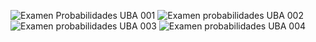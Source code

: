 ![Examen Probabilidades UBA 001](https://user-images.githubusercontent.com/36342673/128646232-63c2e7eb-6927-43eb-8b3a-e11a571b189a.jpg)
![Examen probabilidades UBA 002](https://user-images.githubusercontent.com/36342673/128646299-08bb553d-991f-4c1a-bc28-4b5506ce49ab.jpg)
![Examen probabilidades UBA 003](https://user-images.githubusercontent.com/36342673/128646322-6fac3208-9a1e-4a16-8f9b-0606048680f7.jpg)
![Examen probabilidades UBA 004](https://user-images.githubusercontent.com/36342673/128646325-2e79ba02-d8f7-4218-a403-16836d370bdb.jpg)

